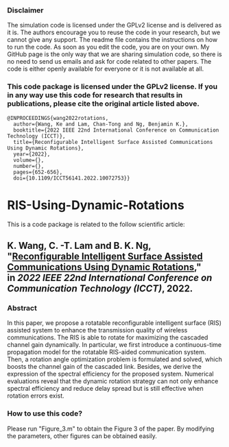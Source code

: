 
### Disclaimer

The simulation code is licensed under the GPLv2 license and is delivered as it is. The authors encourage you to reuse the code in your research, but we cannot give any support. The readme file contains the instructions on how to run the code. As soon as you edit the code, you are on your own. My GitHub page is the only way that we are sharing simulation code, so there is no need to send us emails and ask for code related to other papers. The code is either openly available for everyone or it is not available at all.

### This code package is licensed under the GPLv2 license. If you in any way use this code for research that results in publications, please cite the original article listed above.

```
@INPROCEEDINGS{wang2022rotations,
  author={Wang, Ke and Lam, Chan-Tong and Ng, Benjamin K.},
  booktitle={2022 IEEE 22nd International Conference on Communication Technology (ICCT)}, 
  title={Reconfigurable Intelligent Surface Assisted Communications Using Dynamic Rotations}, 
  year={2022},
  volume={},
  number={},
  pages={652-656},
  doi={10.1109/ICCT56141.2022.10072753}}
```

# RIS-Using-Dynamic-Rotations

This is a code package is related to the follow scientific article:

## K. Wang, C. -T. Lam and B. K. Ng, "[Reconfigurable Intelligent Surface Assisted Communications Using Dynamic Rotations](https://ieeexplore.ieee.org/document/10072753)," in _2022 IEEE 22nd International Conference on Communication Technology (ICCT)_, 2022.

### Abstract

In this paper, we propose a rotatable reconfigurable intelligent surface (RIS) assisted system to enhance the transmission quality of wireless communications. The RIS is able to rotate for maximizing the cascaded channel gain dynamically. In particular, we first introduce a continuous-time propagation model for the rotatable RIS-aided communication system. Then, a rotation angle optimization problem is formulated and solved, which boosts the channel gain of the cascaded link. Besides, we derive the expression of the spectral efficiency for the proposed system. Numerical evaluations reveal that the dynamic rotation strategy can not only enhance spectral efficiency and reduce delay spread but is still effective when rotation errors exist.

### How to use this code?

Please run "Figure_3.m" to obtain the Figure 3 of the paper. By modifying the parameters, other figures can be obtained easily.
